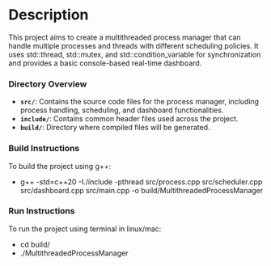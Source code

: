 # Description
This project aims to create a multithreaded process manager that can handle multiple processes and threads with different scheduling policies. It uses std::thread, std::mutex, and std::condition_variable for synchronization and provides a basic console-based real-time dashboard.


### Directory Overview
- **`src/`**: Contains the source code files for the process manager, including process handling, scheduling, and dashboard functionalities.
- **`include/`**: Contains common header files used across the project.
- **`build/`**: Directory where compiled files will be generated.

### Build Instructions
To build the project using g++:

- g++ -std=c++20 -I./include -pthread src/process.cpp src/scheduler.cpp src/dashboard.cpp src/main.cpp -o build/MultithreadedProcessManager

### Run Instructions
To run the project using terminal in linux/mac:

- cd build/
- ./MultithreadedProcessManager